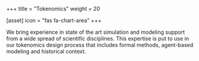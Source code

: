 +++
title = "Tokenomics"
weight = 20

[asset]
  icon = "fas fa-chart-area"
+++

We bring experience in state of the art simulation and modeling support from a wide spread of scientific disciplines. This expertise is put to use in our tokenomics design process that includes formal methods, agent-based modeling and historical context.
